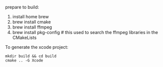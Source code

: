 prepare to build:
1. install home brew 
2. brew install cmake
3. brew install ffmpeg 
4. brew install pkg-config # this used to search the ffmpeg libraries in the CMakeLists

To generate the xcode project:
  ```
  mkdir build && cd build
  cmake .. -G Xcode
  ```

